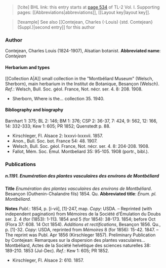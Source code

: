 > [!cite] BHL link: this entry starts at [page 534](https://www.biodiversitylibrary.org/page/33120665) of TL-2 Vol. I.
> Supporting pages: [[Abbreviations|abbreviations]], [[Layout key|layout key]].

> [!example] See also [[Contejean, Charles (-Louis) {std. Contejean} (Suppl.)|second entry]] for this author

### Author

Contejean, Charles Louis (1824-1907), Alsatian botanist. 
**Abbreviated name**: *Contejean*

#### Herbarium and types

[[Collection A|A]] small collection in the "Montbéliard Museum" (Welsch, Sherborn), main herbarium in the Institut de Botanique, Besançon (Welsch).
*Ref*.: Welsch, Bull. Soc. géol. France, Not. nécr. ser. 4. 8: 208. 1908.
- Sherborn, Where is the... collection 35. 1940.

#### Bibliography and biography

Barnhart 1: 375; BL 2: 146; BM 1: 376; CSP 2: 36-37, 7: 424, 9: 562, 12: 166, 14: 332-333; Kew 1: 605; PR 1852; Quenstedt p. 88.
- Kirschleger, Fl. Alsace 2: lxxxvi-lxxxvii. 1857.
- Anon., Bull. Soc. bot. France 54: 48. 1907.
- Welsch, Bull. Soc. géol. France, Not. nécr. ser. 4. 8: 204-208. 1908.
- Fallot, Mém. Soc. Émul. Montbeliard 35: 95-105. 1908 (portr., bibl.).

### Publications

##### n.1191. Enumération des plantes vasculaires des environs de Montbéliard

**Title**
*Enumération des plantes vasculaires des environs de Montbéliard*. Besançon (Outhenin-Chalandre fils) 1854. Qu.
**Abbreviated title**: *Énum. pl. Montbéliard*.

**Notes**
*Publ*.: 1854, p. \[i-vii\], \[1\]-247, map. *Copy*: USDA. – Reprinted (with independent pagination) from Mémoires de la Société d'Émulation du Doubs ser. 2. 4 (for (1853): 1-113. 1854 and 5 (for 1854): 38-173. 1854; before Oct (Flora 37: 608. 14 Oct 1854).
*Additions et rectifications*, Besançon 1856. Qu., p. \[1\]-32. *Copy*: USDA, reprinted from *Mémoires* 8 (for 1856): 15-42. 1847. – The reprint was Publ. Apr 1856 (Kirschleger 1857).
Preliminary Publication by Contejean: Remarques sur la dispersion des plantes vasculaires... Montbéliard, Actes de la Société helvétique des sciences naturelles 38: 189-210. 1853 (Jul-Dec).
*Ref*.: Kew 1: 605; PR 1852.
- Kirschleger, Fl. Alsace 2: 610. 1857.

